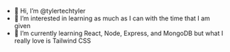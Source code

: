 - 👋 Hi, I’m @tylertechtyler
- 👀 I’m interested in learning as much as I can with the time that I am given
- 🌱 I’m currently learning React, Node, Express, and MongoDB but what I really love is Tailwind CSS
